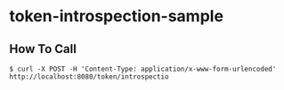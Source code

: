 # token-introspection-sample

## How To Call
```
$ curl -X POST -H 'Content-Type: application/x-www-form-urlencoded' http://localhost:8080/token/introspectio
```
